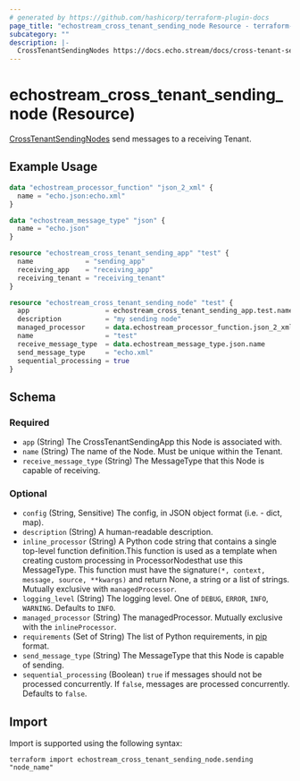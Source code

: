 ```yaml
---
# generated by https://github.com/hashicorp/terraform-plugin-docs
page_title: "echostream_cross_tenant_sending_node Resource - terraform-provider-echostream"
subcategory: ""
description: |-
  CrossTenantSendingNodes https://docs.echo.stream/docs/cross-tenant-sending-node send messages to a receiving Tenant.
---
```


# echostream_cross_tenant_sending_node (Resource)

[CrossTenantSendingNodes](https://docs.echo.stream/docs/cross-tenant-sending-node) send messages to a receiving Tenant.

## Example Usage

```terraform
data "echostream_processor_function" "json_2_xml" {
  name = "echo.json:echo.xml"
}

data "echostream_message_type" "json" {
  name = "echo.json"
}

resource "echostream_cross_tenant_sending_app" "test" {
  name             = "sending_app"
  receiving_app    = "receiving_app"
  receiving_tenant = "receiving_tenant"
}

resource "echostream_cross_tenant_sending_node" "test" {
  app                   = echostream_cross_tenant_sending_app.test.name
  description           = "my sending node"
  managed_processor     = data.echostream_processor_function.json_2_xml.name
  name                  = "test"
  receive_message_type  = data.echostream_message_type.json.name
  send_message_type     = "echo.xml"
  sequential_processing = true
}
```

<!-- schema generated by tfplugindocs -->
## Schema

### Required

- `app` (String) The CrossTenantSendingApp this Node is associated with.
- `name` (String) The name of the Node. Must be unique within the Tenant.
- `receive_message_type` (String) The MessageType that this Node is capable of receiving.

### Optional

- `config` (String, Sensitive) The config, in JSON object format (i.e. - dict, map).
- `description` (String) A human-readable description.
- `inline_processor` (String) A Python code string that contains a single top-level function definition.This function is used as a template when creating custom processing in ProcessorNodesthat use this MessageType. This function must have the signature`(*, context, message, source, **kwargs)` and return None, a string or a list of strings. Mutually exclusive with `managedProcessor`.
- `logging_level` (String) The logging level. One of `DEBUG`, `ERROR`, `INFO`, `WARNING`. Defaults to `INFO`.
- `managed_processor` (String) The managedProcessor. Mutually exclusive with the `inlineProcessor`.
- `requirements` (Set of String) The list of Python requirements, in [pip](https://pip.pypa.io/en/stable/reference/requirement-specifiers/) format.
- `send_message_type` (String) The MessageType that this Node is capable of sending.
- `sequential_processing` (Boolean) `true` if messages should not be processed concurrently. If `false`, messages are processed concurrently. Defaults to `false`.

## Import

Import is supported using the following syntax:

```shell
terraform import echostream_cross_tenant_sending_node.sending "node_name"
```
